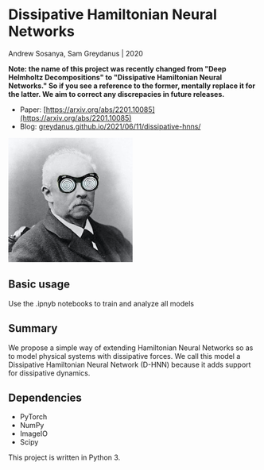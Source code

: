 # Dissipative Hamiltonian Neural Networks
Andrew Sosanya, Sam Greydanus | 2020

**Note: the name of this project was recently changed from "Deep Helmholtz Decompositions" to "Dissipative Hamiltonian Neural Networks." So if you see a reference to the former, mentally replace it for the latter. We aim to correct any discrepacies in future releases.**

* Paper: [https://arxiv.org/abs/2201.10085](https://arxiv.org/abs/2201.10085)
* Blog: [greydanus.github.io/2021/06/11/dissipative-hnns/](https://greydanus.github.io/2021/06/11/dissipative-hnns/)

![D-HNN](./static/dhnn.png)

Basic usage
--------

Use the .ipnyb notebooks to train and analyze all models

Summary
--------

We propose a simple way of extending Hamiltonian Neural Networks so as to model physical systems with dissipative forces. We call this model a Dissipative Hamiltonian Neural Network (D-HNN) because it adds support for dissipative dynamics.

Dependencies
--------
 * PyTorch
 * NumPy
 * ImageIO
 * Scipy
 
This project is written in Python 3.